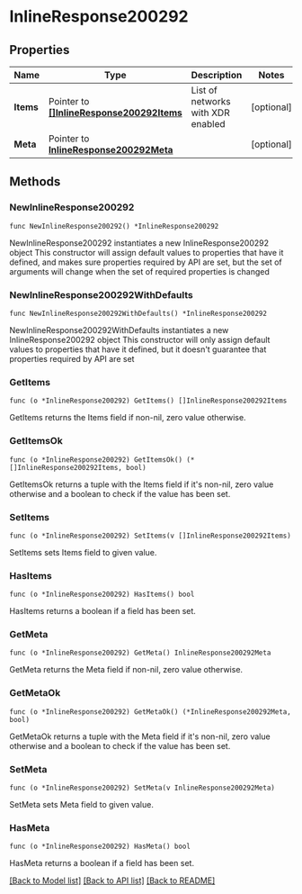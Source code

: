 # InlineResponse200292

## Properties

Name | Type | Description | Notes
------------ | ------------- | ------------- | -------------
**Items** | Pointer to [**[]InlineResponse200292Items**](InlineResponse200292Items.md) | List of networks with XDR enabled | [optional] 
**Meta** | Pointer to [**InlineResponse200292Meta**](InlineResponse200292Meta.md) |  | [optional] 

## Methods

### NewInlineResponse200292

`func NewInlineResponse200292() *InlineResponse200292`

NewInlineResponse200292 instantiates a new InlineResponse200292 object
This constructor will assign default values to properties that have it defined,
and makes sure properties required by API are set, but the set of arguments
will change when the set of required properties is changed

### NewInlineResponse200292WithDefaults

`func NewInlineResponse200292WithDefaults() *InlineResponse200292`

NewInlineResponse200292WithDefaults instantiates a new InlineResponse200292 object
This constructor will only assign default values to properties that have it defined,
but it doesn't guarantee that properties required by API are set

### GetItems

`func (o *InlineResponse200292) GetItems() []InlineResponse200292Items`

GetItems returns the Items field if non-nil, zero value otherwise.

### GetItemsOk

`func (o *InlineResponse200292) GetItemsOk() (*[]InlineResponse200292Items, bool)`

GetItemsOk returns a tuple with the Items field if it's non-nil, zero value otherwise
and a boolean to check if the value has been set.

### SetItems

`func (o *InlineResponse200292) SetItems(v []InlineResponse200292Items)`

SetItems sets Items field to given value.

### HasItems

`func (o *InlineResponse200292) HasItems() bool`

HasItems returns a boolean if a field has been set.

### GetMeta

`func (o *InlineResponse200292) GetMeta() InlineResponse200292Meta`

GetMeta returns the Meta field if non-nil, zero value otherwise.

### GetMetaOk

`func (o *InlineResponse200292) GetMetaOk() (*InlineResponse200292Meta, bool)`

GetMetaOk returns a tuple with the Meta field if it's non-nil, zero value otherwise
and a boolean to check if the value has been set.

### SetMeta

`func (o *InlineResponse200292) SetMeta(v InlineResponse200292Meta)`

SetMeta sets Meta field to given value.

### HasMeta

`func (o *InlineResponse200292) HasMeta() bool`

HasMeta returns a boolean if a field has been set.


[[Back to Model list]](../README.md#documentation-for-models) [[Back to API list]](../README.md#documentation-for-api-endpoints) [[Back to README]](../README.md)


